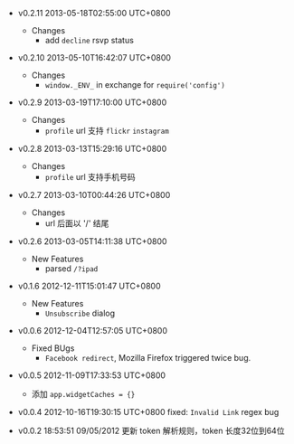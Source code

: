 * v0.2.11 2013-05-18T02:55:00 UTC+0800
  - Changes
    * add `decline` rsvp status

* v0.2.10 2013-05-10T16:42:07 UTC+0800
  - Changes
    * `window._ENV_` in exchange for `require('config')`

* v0.2.9 2013-03-19T17:10:00 UTC+0800
  - Changes
    * `profile` url 支持 `flickr` `instagram`

* v0.2.8 2013-03-13T15:29:16 UTC+0800
  - Changes
    * `profile` url 支持手机号码

* v0.2.7 2013-03-10T00:44:26 UTC+0800
  - Changes
    * url 后面以 '/' 结尾

* v0.2.6 2013-03-05T14:11:38 UTC+0800
  - New Features
    * parsed `/?ipad`

* v0.1.6 2012-12-11T15:01:47 UTC+0800
  - New Features
    * `Unsubscribe` dialog

* v0.0.6 2012-12-04T12:57:05 UTC+0800
  - Fixed BUgs
    * `Facebook redirect`, Mozilla Firefox triggered twice bug.

* v0.0.5 2012-11-09T17:33:53 UTC+0800
  * 添加 `app.widgetCaches = {}`

* v0.0.4 2012-10-16T19:30:15 UTC+0800
  fixed: `Invalid Link` regex bug

* v0.0.2 18:53:51 09/05/2012
  更新 token 解析规则，token 长度32位到64位
